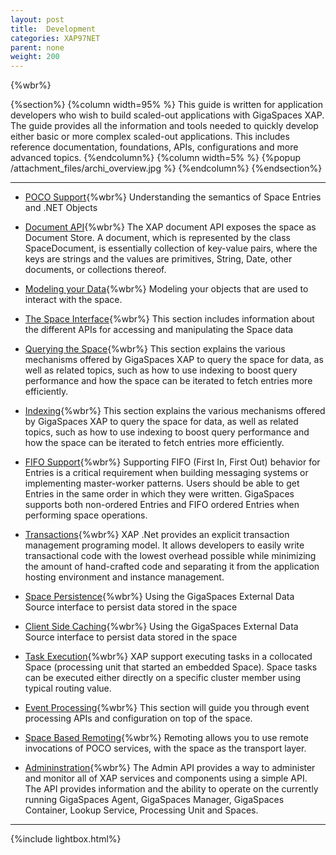 ```yaml
---
layout: post
title:  Development
categories: XAP97NET
parent: none
weight: 200
---
```


{%wbr%}

{%section%}
{%column width=95% %}
This guide is written for application developers who wish to build scaled-out applications with GigaSpaces XAP. The guide provides all the information and tools needed to quickly develop either basic or more complex scaled-out applications. This includes reference documentation, foundations, APIs, configurations and more advanced topics.
{%endcolumn%}
{%column width=5% %}
{%popup /attachment_files/archi_overview.jpg %}
{%endcolumn%}
{%endsection%}
<hr/>

- [POCO Support](./poco-overview.html){%wbr%}
Understanding the semantics of Space Entries and .NET Objects

- [Document API](./document-overview.html){%wbr%}
The XAP document API exposes the space as Document Store. A document, which is represented by the class SpaceDocument, is essentially collection of key-value pairs, where the keys are strings and the values are primitives, String, Date, other documents, or collections thereof.


- [Modeling your Data](./modeling-your-data.html){%wbr%}
Modeling your objects that are used to interact with the space.

- [The Space Interface](./the-space-api.html){%wbr%}
This section includes information about the different APIs for accessing and manipulating the Space data


- [Querying the Space](./querying-the-space.html){%wbr%}
This section explains the various mechanisms offered by GigaSpaces XAP to query the space for data, as well as related topics, such as how to use indexing to boost query performance and how the space can be iterated to fetch entries more efficiently.


- [Indexing](./indexing-overview.html){%wbr%}
This section explains the various mechanisms offered by GigaSpaces XAP to query the space for data, as well as related topics, such as how to use indexing to boost query performance and how the space can be iterated to fetch entries more efficiently.


- [FIFO Support](./fifo-overview.html){%wbr%}
Supporting FIFO (First In, First Out) behavior for Entries is a critical requirement when building messaging systems or implementing master-worker patterns. Users should be able to get Entries in the same order in which they were written. GigaSpaces supports both non-ordered Entries and FIFO ordered Entries when performing space operations.


- [Transactions](./transaction-overview.html){%wbr%}
XAP .Net provides an explicit transaction management programing model. It allows developers to easily write transactional code with the lowest overhead possible while minimizing the amount of hand-crafted code and separating it from the application hosting environment and instance management.

- [Space Persistence](./persistency.html){%wbr%}
Using the GigaSpaces External Data Source interface to persist data stored in the space

- [Client Side Caching](./client-side-caching.html){%wbr%}
Using the GigaSpaces External Data Source interface to persist data stored in the space

- [Task Execution](./task-execution-over-the-space.html){%wbr%}
XAP support executing tasks in a collocated Space (processing unit that started an embedded Space). Space tasks can be executed either directly on a specific cluster member using typical routing value.

- [Event Processing](./event-processing.html){%wbr%}
This section will guide you through event processing APIs and configuration on top of the space.

- [Space Based Remoting](./space-based-remoting.html){%wbr%}
Remoting allows you to use remote invocations of POCO services, with the space as the transport layer.

- [Admininstration](./admin-modules.html){%wbr%}
The Admin API provides a way to administer and monitor all of XAP services and components using a simple API. The API provides information and the ability to operate on the currently running GigaSpaces Agent, GigaSpaces Manager, GigaSpaces Container, Lookup Service, Processing Unit and Spaces.

<hr/>



{%include lightbox.html%}









